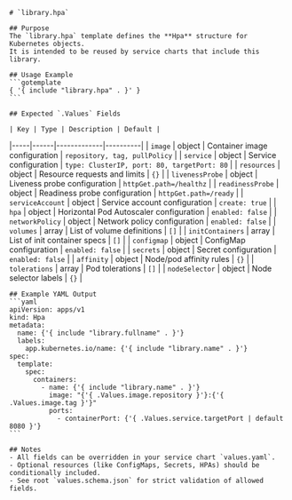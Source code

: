     # `library.hpa`

    ## Purpose
    The `library.hpa` template defines the **Hpa** structure for Kubernetes objects.
    It is intended to be reused by service charts that include this library.

    ## Usage Example
    ```gotemplate
    { '{ include "library.hpa" . }' }
    ```

    ## Expected `.Values` Fields

    | Key | Type | Description | Default |
|-----|------|-------------|----------|
| `image` | object | Container image configuration | `repository, tag, pullPolicy` |
| `service` | object | Service configuration | `type: ClusterIP, port: 80, targetPort: 80` |
| `resources` | object | Resource requests and limits | `{}` |
| `livenessProbe` | object | Liveness probe configuration | `httpGet.path=/healthz` |
| `readinessProbe` | object | Readiness probe configuration | `httpGet.path=/ready` |
| `serviceAccount` | object | Service account configuration | `create: true` |
| `hpa` | object | Horizontal Pod Autoscaler configuration | `enabled: false` |
| `networkPolicy` | object | Network policy configuration | `enabled: false` |
| `volumes` | array | List of volume definitions | `[]` |
| `initContainers` | array | List of init container specs | `[]` |
| `configmap` | object | ConfigMap configuration | `enabled: false` |
| `secrets` | object | Secret configuration | `enabled: false` |
| `affinity` | object | Node/pod affinity rules | `{}` |
| `tolerations` | array | Pod tolerations | `[]` |
| `nodeSelector` | object | Node selector labels | `{}` |

    ## Example YAML Output
    ```yaml
    apiVersion: apps/v1
    kind: Hpa
    metadata:
      name: {'{ include "library.fullname" . }'}
      labels:
        app.kubernetes.io/name: {'{ include "library.name" . }'}
    spec:
      template:
        spec:
          containers:
            - name: {'{ include "library.name" . }'}
              image: "{'{ .Values.image.repository }'}:{'{ .Values.image.tag }'}"
              ports:
                - containerPort: {'{ .Values.service.targetPort | default 8080 }'}
    ```

    ## Notes
    - All fields can be overridden in your service chart `values.yaml`.
    - Optional resources (like ConfigMaps, Secrets, HPAs) should be conditionally included.
    - See root `values.schema.json` for strict validation of allowed fields.
